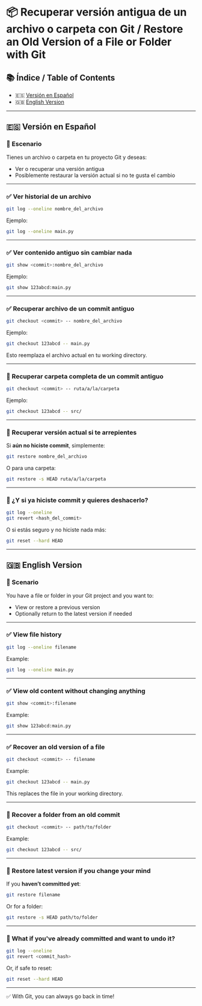 
# 📦 Recuperar versión antigua de un archivo o carpeta con Git / Restore an Old Version of a File or Folder with Git

## 📚 Índice / Table of Contents
- 🇪🇸 [Versión en Español](#versión-en-español)
- 🇬🇧 [English Version](#english-version)

---

## 🇪🇸 Versión en Español

### 🧠 Escenario

Tienes un archivo o carpeta en tu proyecto Git y deseas:
- Ver o recuperar una versión antigua
- Posiblemente restaurar la versión actual si no te gusta el cambio

---

### ✅ Ver historial de un archivo

```bash
git log --oneline nombre_del_archivo
```

Ejemplo:

```bash
git log --oneline main.py
```

---

### ✅ Ver contenido antiguo sin cambiar nada

```bash
git show <commit>:nombre_del_archivo
```

Ejemplo:

```bash
git show 123abcd:main.py
```

---

### ✅ Recuperar archivo de un commit antiguo

```bash
git checkout <commit> -- nombre_del_archivo
```

Ejemplo:

```bash
git checkout 123abcd -- main.py
```

Esto reemplaza el archivo actual en tu working directory.

---

### 📂 Recuperar carpeta completa de un commit antiguo

```bash
git checkout <commit> -- ruta/a/la/carpeta
```

Ejemplo:

```bash
git checkout 123abcd -- src/
```

---

### 🛑 Recuperar versión actual si te arrepientes

Si **aún no hiciste commit**, simplemente:

```bash
git restore nombre_del_archivo
```

O para una carpeta:

```bash
git restore -s HEAD ruta/a/la/carpeta
```

---

### 🔁 ¿Y si ya hiciste commit y quieres deshacerlo?

```bash
git log --oneline
git revert <hash_del_commit>
```

O si estás seguro y no hiciste nada más:

```bash
git reset --hard HEAD
```

---

## 🇬🇧 English Version

### 🧠 Scenario

You have a file or folder in your Git project and you want to:
- View or restore a previous version
- Optionally return to the latest version if needed

---

### ✅ View file history

```bash
git log --oneline filename
```

Example:

```bash
git log --oneline main.py
```

---

### ✅ View old content without changing anything

```bash
git show <commit>:filename
```

Example:

```bash
git show 123abcd:main.py
```

---

### ✅ Recover an old version of a file

```bash
git checkout <commit> -- filename
```

Example:

```bash
git checkout 123abcd -- main.py
```

This replaces the file in your working directory.

---

### 📂 Recover a folder from an old commit

```bash
git checkout <commit> -- path/to/folder
```

Example:

```bash
git checkout 123abcd -- src/
```

---

### 🛑 Restore latest version if you change your mind

If you **haven’t committed yet**:

```bash
git restore filename
```

Or for a folder:

```bash
git restore -s HEAD path/to/folder
```

---

### 🔁 What if you've already committed and want to undo it?

```bash
git log --oneline
git revert <commit_hash>
```

Or, if safe to reset:

```bash
git reset --hard HEAD
```

---

✅ With Git, you can always go back in time!
